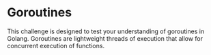 # Goroutines

This challenge is designed to test your understanding of goroutines in Golang. Goroutines are lightweight threads of execution that allow for concurrent execution of functions.
